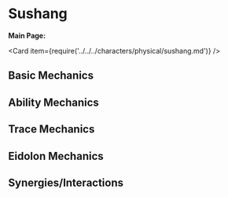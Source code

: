# Sushang

**Main Page:**

<Card item={require('../../../characters/physical/sushang.md')} />

## Basic Mechanics

## Ability Mechanics

## Trace Mechanics

## Eidolon Mechanics

## Synergies/Interactions
